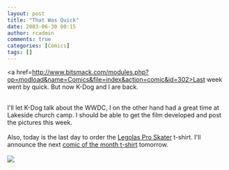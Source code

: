 ```yaml
---
layout: post
title: "That Was Quick"
date: 2003-06-30 00:15
author: rcadmin
comments: true
categories: [Comics]
tags: []
---
```

<a href=http://www.bitsmack.com/modules.php?op=modload&name=Comics&file=index&action=comic&id=302>Last week</a> went by quick. But now K-Dog and I are back.
<br />

<br />
I'll let K-Dog talk about the WWDC, I on the other hand had a great time at Lakeside church camp. I should be able to get the film developed and post the pictures this week. 
<br />

<br />
Also, today is the last day to order the <a href=http://www.bitsmack.com/modules.php?op=modload&name=Comics&file=index&action=comic&id=94>Legolas Pro Skater</a> t-shirt. I'll announce the next <a href=http://www.cafepress.com/bitsmack>comic of the month t-shirt</a> tomorrow.<Br><br><!--more--><img src='http://dl.bitsmack.com/comics/20030630.gif'   />
